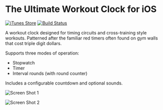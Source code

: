 # The Ultimate Workout Clock for iOS

[![iTunes Store](https://upload.wikimedia.org/wikipedia/commons/3/3c/Download_on_the_App_Store_Badge.svg)](https://itunes.apple.com/us/app/the-ultimate-workout-clock/id467260447)
[![Build Status](https://travis-ci.org/mikeokner/Ultimate-Workout-Clock.svg)](https://travis-ci.org/mikeokner/Ultimate-Workout-Clock)

A workout clock designed for timing circuits and cross-training style workouts. Patterned after the familiar red timers often found on gym walls that cost triple digit dollars.

Supports three modes of operation:

- Stopwatch
- Timer
- Interval rounds (with round counter)

Includes a configurable countdown and optional sounds.

![Screen Shot 1](https://raw.githubusercontent.com/mikeokner/Ultimate-Workout-Clock/master/screenshot1.png)

![Screen Shot 2](https://raw.githubusercontent.com/mikeokner/Ultimate-Workout-Clock/master/screenshot2.png)
